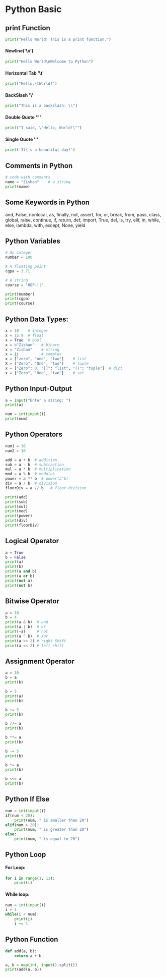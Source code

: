 # Python Basic

## print Function
```py
print("Hello World! This is a print function.")
```
#### Newline('\n')
```py
print("Hello World\nWelcome to Python")
```
#### Horizontal Tab '\t'
```py
print("Hello,\tWorld!")
```
#### BackSlash '\\'
```py
print("This is a backslash: \\")
```
#### Double Quote '\"'
```py
print("I said, \"Hello, World!\"")
``` 
#### Single Quote '\''
```py
print('It\'s a beautiful day!')
```

## Comments in Python
```py
# code with comments
name = "Zishan"    # a string
print(name)
```

## Some Keywords in Python 
and, False, nonlocal, as, finally, not, assert, for, or, break, from, pass, class, global, raise, continue, if, return, def, import, True, del, is, try, elif, in, while, else, lambda, with, except, None, yield


## Python Variables
```py
# An integer
number = 100

# A floating point
cgpa = 3.71

# A string
course = "OOP-||"

print(number)
print(cgpa)
print(course)
```


## Python Data Types:
```py
x = 10    # integer
x = 15.9  # float
x = True  # bool
x = b"Zishan"   # binary
x = "Zishan"    # string
x = 1j          # complex
x = ["zero", "one", "two"]    # list
X = ("Zero", "One", "two")    # tuple
x = ["Zero": 0, "[]": "list", "()": "tuple"]  # dict
x = {"Zero", "One", "two"}    # set

```


## Python Input-Output
```py
a = input("Enter a string: ")
print(a)    

num = int(input())
print(num)
```


## Python Operators
```py
num1 = 10
num2 = 10

add = a + b  # addition
sub = a - b  # subtraction
mul = a * b  # multiplication
mod = a % b  # modulus
power = a ** b  # power(a^b)
div = a / b  # division
floorDiv = a // b   # floor division

print(add)
print(sub)
print(mul)
print(mod)
print(power)
print(div)
print(floorDiv)
```


## Logical Operator
```py
a = True
b = False
print(a)
print(b)
print(a and b)
print(a or b)
print(not a)
print(not b)
```



## Bitwise Operator
```py
a = 10
b = 4
print(a & b)  # and
print(a | b)  # or
print(~a)     # not
print(a ^ b)  # Xor
print(a >> 2) # right Shift
print(a << 2) # left shift
```


## Assignment Operator
```py
a = 10
b = a
print(b)

b = 5
print(a)
print(b)

b += 5
print(b)

b //= a
print(b)

b **= a
print(b)

b -= 5
print(b)

b *= a
print(b)

b <<= a
print(b)

```


## Python If Else
```py
num = int(input())
if(num < 20):
    print(num, " is smaller than 20")
elif(num > 20):
    print(num, " is greater than 20")
else:
    print(num, " is equal to 20")
```


## Python Loop

#### For Loop:
```py
for i in range(1, 11):
    print(i)
```


#### While loop:
```py
num = int(input())
i = 1
while(i < num):
    print(i)
    i += 1
```


## Python Function
```py
def add(a, b):
    return a + b

a, b = map(int, input().split())
print(add(a, b))
```